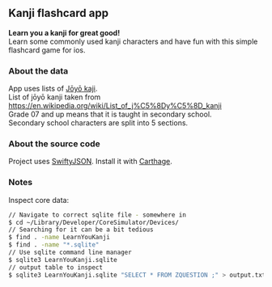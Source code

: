 
Kanji flashcard app 
-------------------

**Learn you a kanji for great good!**  
Learn some commonly used kanji characters and have fun with this simple flashcard game for ios.  

### About the data
App uses lists of [Jōyō kaji](https://en.wikipedia.org/wiki/J%C5%8Dy%C5%8D_kanji).  
List of jōyō kanji taken from https://en.wikipedia.org/wiki/List_of_j%C5%8Dy%C5%8D_kanji  
Grade 07 and up means that it is taught in secondary school.  
Secondary school characters are split into 5 sections.  

### About the source code
Project uses [SwiftyJSON](https://github.com/SwiftyJSON/SwiftyJSON). Install it with [Carthage](https://github.com/Carthage/Carthage).  

### Notes
Inspect core data:  
```bash
// Navigate to correct sqlite file - somewhere in 
$ cd ~/Library/Developer/CoreSimulator/Devices/
// Searching for it can be a bit tedious
$ find . -name LearnYouKanji
$ find . -name "*.sqlite"
// Use sqlite command line manager 
$ sqlite3 LearnYouKanji.sqlite
// output table to inspect
$ sqlite3 LearnYouKanji.sqlite "SELECT * FROM ZQUESTION ;" > output.txt
```
